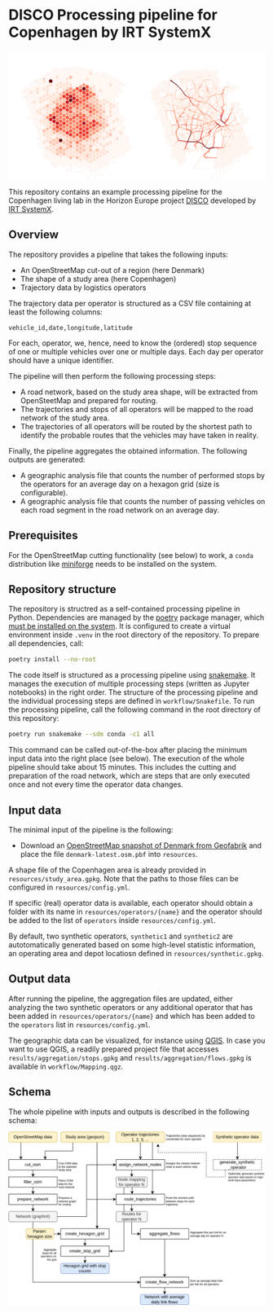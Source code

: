 # DISCO Processing pipeline for Copenhagen by IRT SystemX

![Example output](docs/example.png)

This repository contains an example processing pipeline for the Copenhagen living lab in the Horizon Europe project [DISCO](https://discoprojecteu.com/) developed by [IRT SystemX](https://www.irt-systemx.fr/).

## Overview

The repository provides a pipeline that takes the following inputs:

- An OpenStreetMap cut-out of a region (here Denmark)
- The shape of a study area (here Copenhagen)
- Trajectory data by logistics operators

The trajectory data per operator is structured as a CSV file containing at least the following columns:

```
vehicle_id,date,longitude,latitude
```

For each, operator, we, hence, need to know the (ordered) stop sequence of one or multiple vehicles over one or multiple days. Each day per operator should have a unique identifier.

The pipeline will then perform the following processing steps:

- A road network, based on the study area shape, will be extracted from OpenSteetMap and prepared for routing.
- The trajectories and stops of all operators will be mapped to the road network of the study area.
- The trajectories of all operators will be routed by the shortest path to identify the probable routes that the vehicles may have taken in reality.

Finally, the pipeline aggregates the obtained information. The following outputs are generated:

- A geographic analysis file that counts the number of performed stops by the operators for an average day on a hexagon grid (size is configurable).
- A geographic analysis file that counts the number of passing vehicles on each road segment in the road network on an average day.

## Prerequisites

For the OpenStreetMap cutting functionality (see below) to work, a `conda` distribution like [miniforge](https://conda-forge.org/download/) needs to be installed on the system.

## Repository structure

The repository is structred as a self-contained processing pipeline in Python. Dependencies are managed by the [poetry](https://python-poetry.org/) package manager, which [must be installed on the system](https://python-poetry.org/docs/#installation). It is configured to create a virtual environment inside `.venv` in the root directory of the repository. To prepare all dependencies, call:

```bash
poetry install --no-root
```

The code itself is structured as a processing pipeline using [snakemake](https://snakemake.readthedocs.io). It manages the execution of multiple processing steps (written as Jupyter notebooks) in the right order. The structure of the processing pipeline and the individual processing steps are defined in `workflow/Snakefile`. To run the processing pipeline, call the following command in the root directory of this repository:

```bash
poetry run snakemake --sdm conda -c1 all 
```

This command can be called out-of-the-box after placing the minimum input data into the right place (see below). The execution of the whole pipeline should take about 15 minutes. This includes the cutting and preparation of the road network, which are steps that are only executed once and not every time the operator data changes.

## Input data

The minimal input of the pipeline is the following:

- Download an [OpenStreetMap snapshot of Denmark from Geofabrik](https://download.geofabrik.de/europe/denmark.html) and place the file `denmark-latest.osm.pbf` into `resources`.

A shape file of the Copenhagen area is already provided in `resources/study_area.gpkg`. Note that the paths to those files can be configured in `resources/config.yml`.

If specific (real) operator data is available, each operator should obtain a folder with its name in `resources/operators/{name}` and the operator should be added to the list of `operators` inside `resources/config.yml`.

By default, two synthetic operators, `synthetic1` and `synthetic2` are autotomatically generated based on some high-level statistic information, an operating area and depot locatiosn defined in `resources/synthetic.gpkg`.

## Output data

After running the pipeline, the aggregation files are updated, either analyzing the two synthetic operators or any additional operator that has been added in `resources/operators/{name}` and which has been added to the `operators` list in `resources/config.yml`.

The geographic data can be visualized, for instance using [QGIS](https://qgis.org/). In case you want to use QGIS, a readily prepared project file that accesses `results/aggregation/stops.gpkg` and `results/aggregation/flows.gpkg` is available in `workflow/Mapping.qgz`.

## Schema

The whole pipeline with inputs and outputs is described in the following schema:

![Schema](docs/schema.png)
